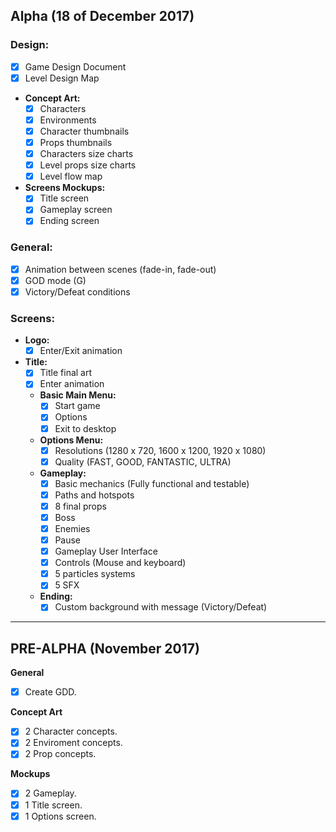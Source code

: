 ## Alpha (18 of December 2017)
### Design:
- [x] Game Design Document
- [x] Level Design Map
* **Concept Art:**
    - [x] Characters
    - [x] Environments
    - [x] Character thumbnails
    - [x] Props thumbnails
    - [x] Characters size charts
    - [x] Level props size charts
    - [x] Level flow map
* **Screens Mockups:**
    - [x] Title screen
    - [x] Gameplay screen
    - [x] Ending screen
### General:
- [x] Animation between scenes (fade-in, fade-out)
- [x] GOD mode (G)
- [x] Victory/Defeat conditions
### Screens:
* **Logo:**
    - [x] Enter/Exit animation
* **Title:**
    - [x] Title final art
    - [x] Enter animation
    * **Basic Main Menu:**
        - [x] Start game
        - [x] Options
        - [x] Exit to desktop
    * **Options Menu:**
        - [X] Resolutions (1280 x 720, 1600 x 1200, 1920 x 1080)
        - [X] Quality (FAST, GOOD, FANTASTIC, ULTRA)
    * **Gameplay:**
        - [x] Basic mechanics (Fully functional and testable)
        - [x] Paths and hotspots
        - [x] 8 final props
        - [x] Boss
        - [x] Enemies
        - [x] Pause
        - [x] Gameplay User Interface
        - [x] Controls (Mouse and keyboard)
        - [x] 5 particles systems
        - [x] 5 SFX
    * **Ending:**
        - [x] Custom background with message (Victory/Defeat)
    
***

## PRE-ALPHA (November 2017)
**General**
- [x] Create GDD.

**Concept Art**
- [x] 2 Character concepts.
- [x] 2 Enviroment concepts.
- [x] 2 Prop concepts.

**Mockups**
- [x] 2 Gameplay.
- [x] 1 Title screen.
- [x] 1 Options screen.
